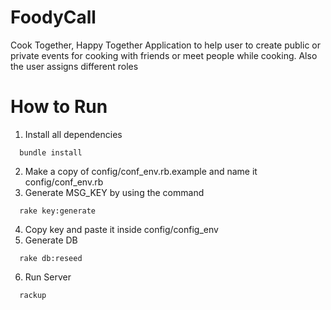 # FoodyCall
Cook Together, Happy Together
Application to help user to create public or private events for cooking with
friends or meet people while cooking. Also the user assigns different roles

# How to Run
1. Install all dependencies
```
  bundle install
```

2. Make a copy of config/conf_env.rb.example and name it config/conf_env.rb
3. Generate MSG_KEY by using the command
```
  rake key:generate
```
4. Copy key and paste it inside config/config_env
5. Generate DB
```
  rake db:reseed
```
6. Run Server
```
  rackup
```
